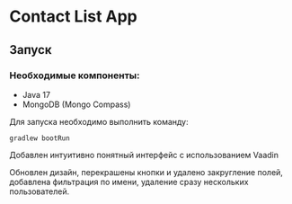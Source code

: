 # Contact List App
## Запуск

### Необходимые компоненты:
- Java 17
- MongoDB (Mongo Compass)

Для запуска необходимо выполнить команду:

```gradlew bootRun```

Добавлен интуитивно понятный интерфейс с использованием Vaadin

Обновлен дизайн, перекрашены кнопки и удалено закругление полей, добавлена фильтрация по имени, удаление сразу нескольких пользователей.
